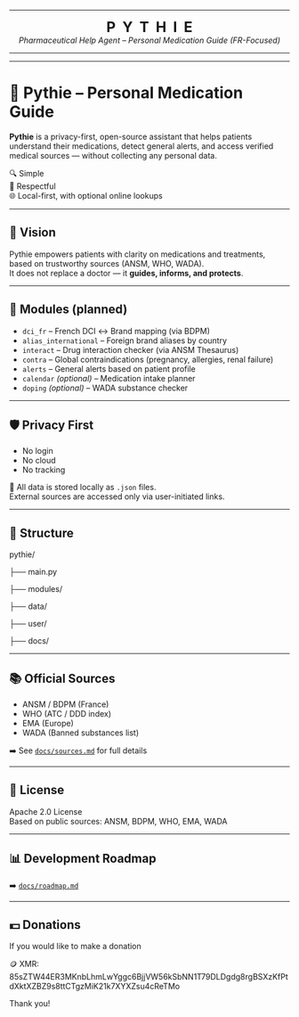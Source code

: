 

---
<p align="center">
  <strong style="font-size: 1.6rem;">P&nbsp;&nbsp;Y&nbsp;&nbsp;T&nbsp;&nbsp;H&nbsp;&nbsp;I&nbsp;&nbsp;E</strong><br>
  <em>Pharmaceutical Help Agent – Personal Medication Guide (FR-Focused)</em>
</p>

---
---

# 🧠 Pythie – Personal Medication Guide

**Pythie** is a privacy-first, open-source assistant that helps patients understand their medications, detect general alerts, and access verified medical sources — without collecting any personal data.

🔍 Simple  
🔐 Respectful  
🌐 Local-first, with optional online lookups

---

## 🎯 Vision

Pythie empowers patients with clarity on medications and treatments, based on trustworthy sources (ANSM, WHO, WADA).  
It does not replace a doctor — it **guides, informs, and protects**.

---

## 🧱 Modules (planned)

- `dci_fr` – French DCI ↔ Brand mapping (via BDPM)
- `alias_international` – Foreign brand aliases by country
- `interact` – Drug interaction checker (via ANSM Thesaurus)
- `contra` – Global contraindications (pregnancy, allergies, renal failure)
- `alerts` – General alerts based on patient profile
- `calendar` *(optional)* – Medication intake planner
- `doping` *(optional)* – WADA substance checker

---

## 🛡️ Privacy First

- No login  
- No cloud  
- No tracking

📁 All data is stored locally as `.json` files.  
External sources are accessed only via user-initiated links.

---

## 📁 Structure

pythie/

├── main.py

├── modules/

├── data/

├── user/

├── docs/

---

## 📚 Official Sources

- ANSM / BDPM (France)
- WHO (ATC / DDD index)
- EMA (Europe)
- WADA (Banned substances list)

➡️ See [`docs/sources.md`](docs/sources.md) for full details

---

## 📄 License

Apache 2.0 License  
Based on public sources: ANSM, BDPM, WHO, EMA, WADA

---

## 📊 Development Roadmap

➡️ [`docs/roadmap.md`](docs/roadmap.md)

---

## 💵 Donations

 If you would like to make a donation 
 
 🪙 XMR: 85sZTW44ER3MKnbLhmLwYggc6BjjVW56kSbNN1T79DLDgdg8rgBSXzKfPtdXktXZBZ9s8ttCTgzMiK21k7XYXZsu4cReTMo 
 
 Thank you!


